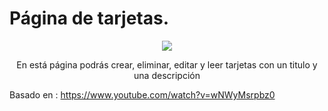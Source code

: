 # Página de tarjetas.

<div align="center">
<img src="./public/Página.png">
<p>En está página podrás crear, eliminar, editar y leer tarjetas con un titulo y una descripción</p>
</div>


Basado en : https://www.youtube.com/watch?v=wNWyMsrpbz0
